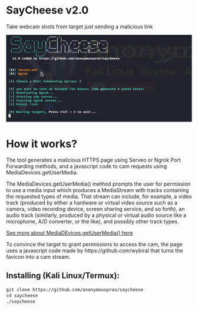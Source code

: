 # SayCheese v2.0
Take webcam shots from target just sending a malicious link

![cheese](https://github.com/anonymousproo/saycheese/blob/main/Screenshot%202023-08-20%2007:55:52.png)

# How it works?
<p>The tool generates a malicious HTTPS page using Serveo or Ngrok Port Forwarding methods, and a javascript code to cam requests using MediaDevices.getUserMedia. </p>

<p>The MediaDevices.getUserMedia() method prompts the user for permission to use a media input which produces a MediaStream with tracks containing the requested types of media. That stream can include, for example, a video track (produced by either a hardware or virtual video source such as a camera, video recording device, screen sharing service, and so forth), an audio track (similarly, produced by a physical or virtual audio source like a microphone, A/D converter, or the like), and possibly other track types. </p>

[See more about MediaDEvices.getUserMedia() here](https://developer.mozilla.org/en-US/docs/Web/API/MediaDevices/getUserMedia)
<p> To convince the target to grant permissions to access the cam, the page uses a javascript code made by https://github.com/wybiral that turns the favicon into a cam stream.</p>

## Installing (Kali Linux/Termux):

```
git clone https://github.com/anonymousproo/saycheese
cd saycheese
./saycheese
```

